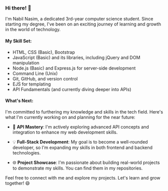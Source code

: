 ### Hi there! 👋

I'm Nabil Nasim, a dedicated 3rd-year computer science student. Since starting my degree, I've been on an exciting journey of learning and growth in the world of technology.

#### My Skill Set:

- HTML, CSS (Basic), Bootstrap
- JavaScript (Basic) and its libraries, including jQuery and DOM manipulation
- Node.js (Basic) and Express.js for server-side development
- Command Line (Unix)
- Git, GitHub, and version control
- EJS for templating
- API Fundamentals (and currently diving deeper into APIs)

#### What's Next:

I'm committed to furthering my knowledge and skills in the tech field. Here's what I'm currently working on and planning for the near future:

- 🚀 **API Mastery**: I'm actively exploring advanced API concepts and integration to enhance my web development skills.

- 💡 **Full-Stack Development**: My goal is to become a well-rounded developer, so I'm expanding my skills in both frontend and backend technologies.

- 🌐 **Project Showcase**: I'm passionate about building real-world projects to demonstrate my skills. You can find them in my repositories.

Feel free to connect with me and explore my projects. Let's learn and grow together! 😄

